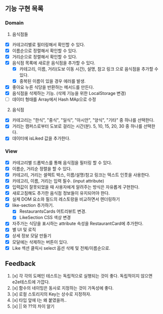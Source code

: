 ## 기능 구현 목록

### Domain

1. 음식점들

- [x] 카테고리별로 필터링해서 확인할 수 있다.
- [x] 이름순으로 정렬해서 확인할 수 있다.
- [x] 거리순으로 정렬해서 확인할 수 있다.
- [x] 음식점 목록에 새로운 음식점을 추가할 수 있다.
  - [x] 카테고리, 이름, 거리(도보 이동 시간), 설명, 참고 링크 으로 음식점을 추가할 수 있다.
  - [x] 중복된 이름이 있을 경우 에러를 발생.
- [x] 좋아요 누른 식당을 반환하는 메서드를 만든다.
- [x] 음식점을 삭제하는 기능. (삭제 기능을 위한 LocalStorage 변경)
- [ ] 데이터 형태를 Array에서 Hash MAp으로 수정

2. 음식점

- [x] 카테고리는 "한식", "중식", "일식", "아시안", "양식", "기타" 중 하나를 선택한다.
- [x] 거리는 캠퍼스로부터 도보로 걸리는 시간(분). 5, 10, 15, 20, 30 중 하나를 선택한다.
- [x] 데이터에 isLiked 값을 추가한다.

### View

- [x] 카테고리별 드롭박스를 통해 음식점을 필터링 할 수 있다.
- [x] 이름순, 거리순 정렬을 할 수 있다.
- [x] 카테고리, 거리는 셀렉트 박스, 이름/설명/참고 링크는 텍스트 인풋을 사용한다.
- [x] 카테고리, 이름, 거리는 입력 필수. (input attribute)
- [x] 입력값이 잘못되었을 때 사용자에게 알려주는 방식은 자유롭게 구현한다.
- [x] 새로고침해도 추가한 음식점 정보들이 유지되어야 한다.
- [x] 실제 DOM 요소와 필드의 레스토랑을 비교하면서 렌더링하기
- [x] like-section 추가하기.
  - [x] RestaurantsCards 어트리뷰트 변경.
  - [x] LikeSection CSS 색상 변경
- [x] 자주가는 식당을 표시하는 attribute 속성을 RestaurantCard에 추가한다.
- [x] 별 UI 및 로직
- [x] 상세 정보 모달 만들기
- [x] 모달에는 삭제하는 버튼이 있다.
- [x] Like 섹션 클릭시 select 옵션 삭제 및 전체/이름순으로.

## Feedback

1. [x] 각 각의 도메인 테스트는 독립적으로 실행되는 것이 좋다. 독립적이지 않으면 e2e테스트에 가깝다.
2. [x] 함수의 네이밍은 동사로 지정하는 것이 가독성에 좋다.
3. [x] 로컬 스토리지의 Key는 상수로 지정하자.
4. [x] 타입 앞에 I는 왜 붙였을까..
5. [x] || 와 ??의 차이 알기
